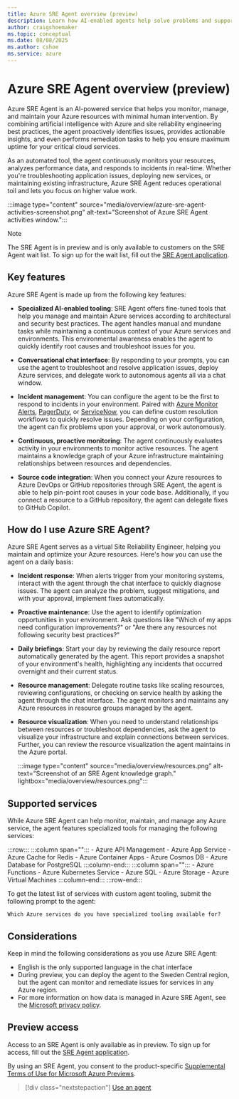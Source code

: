 ```yaml
---
title: Azure SRE Agent overview (preview)
description: Learn how AI-enabled agents help solve problems and support resilient and self-healing systems on your behalf.
author: craigshoemaker
ms.topic: conceptual
ms.date: 08/08/2025
ms.author: cshoe
ms.service: azure
---
```


# Azure SRE Agent overview (preview)

Azure SRE Agent is an AI-powered service that helps you monitor, manage, and maintain your Azure resources with minimal human intervention. By combining artificial intelligence with Azure and site reliability engineering best practices, the agent proactively identifies issues, provides actionable insights, and even performs remediation tasks  to help you ensure maximum uptime for your critical cloud services.

As an automated tool, the agent continuously monitors your resources, analyzes performance data, and responds to incidents in real-time. Whether you're troubleshooting application issues, deploying new services, or maintaining existing infrastructure, Azure SRE Agent reduces operational toil and lets you focus on higher value work.

:::image type="content" source="media/overview/azure-sre-agent-activities-screenshot.png" alt-text="Screenshot of Azure SRE Agent activities window.":::

> [!NOTE]
> The SRE Agent is in preview and is only available to customers on the SRE Agent wait list. To sign up for the wait list, fill out the [SRE Agent application](https://go.microsoft.com/fwlink/?linkid=2319540).

## Key features

Azure SRE Agent is made up from the following key features:

* **Specialized AI-enabled tooling**: SRE Agent offers fine-tuned tools that help you manage and maintain Azure services according to architectural and security best practices. The agent handles manual and mundane tasks while maintaining a continuous context of your Azure services and environments. This environmental awareness enables the agent to quickly identify root causes and troubleshoot issues for you.

* **Conversational chat interface**: By responding to your prompts, you can use the agent to troubleshoot and resolve application issues, deploy Azure services, and delegate work to autonomous agents all via a chat window.

* **Incident management**: You can configure the agent to be the first to respond to incidents in your environment. Paired with [Azure Monitor Alerts](/azure/azure-monitor/alerts/alerts-overview), [PagerDuty](https://www.pagerduty.com/), or [ServiceNow](https://www.servicenow.com/), you can define custom resolution workflows to quickly resolve issues. Depending on your configuration, the agent can fix problems upon your approval, or work autonomously.

* **Continuous, proactive monitoring**: The agent continuously evaluates activity in your environments to monitor active resources. The agent maintains a knowledge graph of your Azure infrastructure maintaining relationships between resources and dependencies.

* **Source code integration**: When you connect your Azure resources to Azure DevOps or GitHub repositories through SRE Agent, the agent is able to help pin-point root causes in your code base. Additionally, if you connect a resource to a GitHub repository, the agent can delegate fixes to GitHub Copilot.

## How do I use Azure SRE Agent?

Azure SRE Agent serves as a virtual Site Reliability Engineer, helping you maintain and optimize your Azure resources. Here's how you can use the agent on a daily basis:

* **Incident response**: When alerts trigger from your monitoring systems, interact with the agent through the chat interface to quickly diagnose issues. The agent can analyze the problem, suggest mitigations, and with your approval, implement fixes automatically.

* **Proactive maintenance**: Use the agent to identify optimization opportunities in your environment. Ask questions like "Which of my apps need configuration improvements?" or "Are there any resources not following security best practices?"

* **Daily briefings**: Start your day by reviewing the daily resource report automatically generated by the agent. This report provides a snapshot of your environment's health, highlighting any incidents that occurred overnight and their current status.

* **Resource management**: Delegate routine tasks like scaling resources, reviewing configurations, or checking on service health by asking the agent through the chat interface. The agent monitors and maintains any Azure resources in resource groups managed by the agent.

* **Resource visualization**: When you need to understand relationships between resources or troubleshoot dependencies, ask the agent to visualize your infrastructure and explain connections between services. Further, you can review the resource visualization the agent maintains in the Azure portal.

    :::image type="content" source="media/overview/resources.png" alt-text="Screenshot of an SRE Agent knowledge graph." lightbox="media/overview/resources.png":::

## Supported services

While Azure SRE Agent can help monitor, maintain, and manage any Azure service, the agent features specialized tools for managing the following services:

:::row:::
   :::column span="":::
    - Azure API Management
    - Azure App Service
    - Azure Cache for Redis
    - Azure Container Apps
    - Azure Cosmos DB
    - Azure Database for PostgreSQL
   :::column-end:::
   :::column span="":::
    - Azure Functions
    - Azure Kubernetes Service
    - Azure SQL
    - Azure Storage
    - Azure Virtual Machines
   :::column-end:::
:::row-end:::

To get the latest list of services with custom agent tooling, submit the following prompt to the agent:

```text
Which Azure services do you have specialized tooling available for?
```

## Considerations

Keep in mind the following considerations as you use Azure SRE Agent:

* English is the only supported language in the chat interface
* During preview, you can deploy the agent to the Sweden Central region, but the agent can monitor and remediate issues for services in any Azure region.
* For more information on how data is managed in Azure SRE Agent, see the [Microsoft privacy policy](https://www.microsoft.com/privacy/privacystatement).

## Preview access

Access to an SRE Agent is only available as in preview. To sign up for access, fill out the [SRE Agent application](https://go.microsoft.com/fwlink/?linkid=2319540).

By using an SRE Agent, you consent to the product-specific [Supplemental Terms of Use for Microsoft Azure Previews](https://azure.microsoft.com/support/legal/preview-supplemental-terms/).

> [!div class="nextstepaction"]
> [Use an agent](./usage.md)
